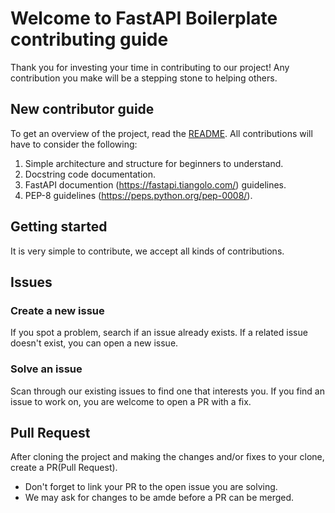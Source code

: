 # Welcome to FastAPI Boilerplate contributing guide

Thank you for investing your time in contributing to our project! Any contribution you make will be a stepping stone to helping others.

## New contributor guide

To get an overview of the project, read the [README](README.md). All contributions will have to consider the following:

1. Simple architecture and structure for beginners to understand.
2. Docstring code documentation.
3. FastAPI documention (https://fastapi.tiangolo.com/) guidelines.
4. PEP-8 guidelines (https://peps.python.org/pep-0008/).

## Getting started

It is very simple to contribute, we accept all kinds of contributions.

## Issues

### Create a new issue

If you spot a problem, search if an issue already exists. If a related issue doesn't exist, you can open a new issue.

### Solve an issue

Scan through our existing issues to find one that interests you. If you find an issue to work on, you are welcome to open a PR with a fix.

## Pull Request

After cloning the project and making the changes and/or fixes to your clone, create a PR(Pull Request).
- Don't forget to link your PR to the open issue you are solving.
- We may ask for changes to be amde before a PR can be merged.
